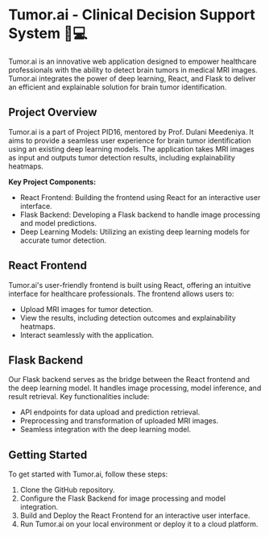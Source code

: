 # Tumor.ai - Clinical Decision Support System 🧠💻

Tumor.ai is an innovative web application designed to empower healthcare professionals with the ability to detect brain tumors in medical MRI images. Tumor.ai integrates the power of deep learning, React, and Flask to deliver an efficient and explainable solution for brain tumor identification.

## Project Overview

Tumor.ai is a part of Project PID16, mentored by Prof. Dulani Meedeniya. It aims to provide a seamless user experience for brain tumor identification using an existing deep learning models. The application takes MRI images as input and outputs tumor detection results, including explainability heatmaps.

**Key Project Components:**
- React Frontend: Building the frontend using React for an interactive user interface.
- Flask Backend: Developing a Flask backend to handle image processing and model predictions.
- Deep Learning Models: Utilizing an existing deep learning models for accurate tumor detection.

## React Frontend

Tumor.ai's user-friendly frontend is built using React, offering an intuitive interface for healthcare professionals. The frontend allows users to:
- Upload MRI images for tumor detection.
- View the results, including detection outcomes and explainability heatmaps.
- Interact seamlessly with the application.

## Flask Backend

Our Flask backend serves as the bridge between the React frontend and the deep learning model. It handles image processing, model inference, and result retrieval. Key functionalities include:
- API endpoints for data upload and prediction retrieval.
- Preprocessing and transformation of uploaded MRI images.
- Seamless integration with the deep learning model.

## Getting Started

To get started with Tumor.ai, follow these steps:
1. Clone the GitHub repository.
2. Configure the Flask Backend for image processing and model integration.
3. Build and Deploy the React Frontend for an interactive user interface.
4. Run Tumor.ai on your local environment or deploy it to a cloud platform.
